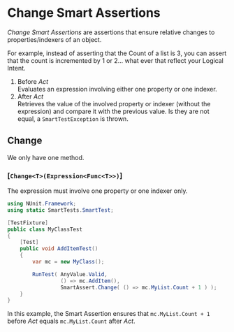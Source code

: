 # Change Smart Assertions

*Change Smart Assertions* are assertions that ensure relative changes to properties/indexers of an object.

For example, instead of asserting that the Count of a list is 3, you can assert that the count is incremented by 1 or 2... what ever that reflect your Logical Intent.

1. Before *Act*  
  Evaluates an expression involving either one property or one indexer.
1. After *Act*  
  Retrieves the value of the involved property or indexer (without the expression) and compare it with the previous value. Is they are not equal, a `SmartTestException` is thrown.

## Change

We only have one method.

### [`Change<T>(Expression<Func<T>>)`]

The expression must involve one property or one indexer only.


```C#
using NUnit.Framework;
using static SmartTests.SmartTest;

[TestFixture]
public class MyClassTest
{
    [Test]
    public void AddItemTest()
    {
        var mc = new MyClass();

        RunTest( AnyValue.Valid,
                 () => mc.AddItem(),
                 SmartAssert.Change( () => mc.MyList.Count + 1 ) );
    }
}
```

In this example, the Smart Assertion ensures that `mc.MyList.Count + 1` before *Act* equals `mc.MyList.Count` after *Act*.
